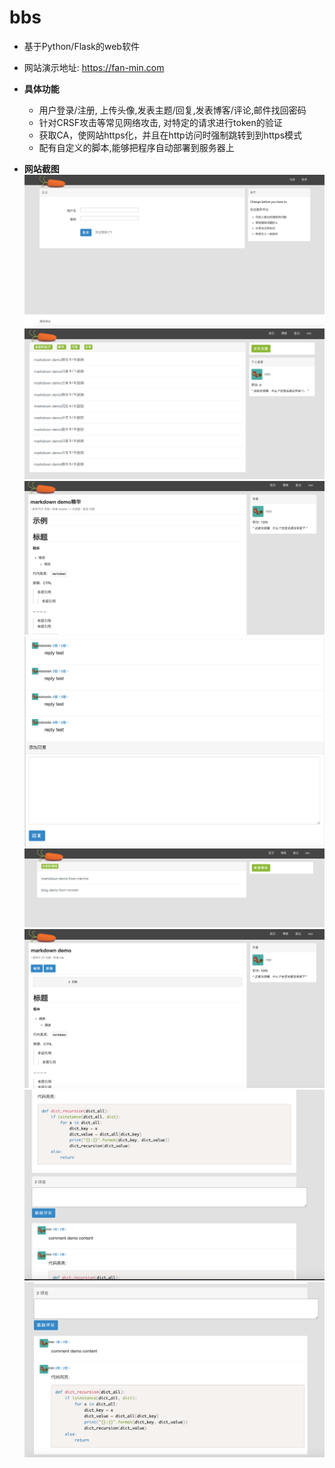 # bbs
- 基于Python/Flask的web软件
- 网站演示地址: https://fan-min.com
- **具体功能**
    - 用户登录/注册, 上传头像,发表主题/回复,发表博客/评论,邮件找回密码
    - 针对CRSF攻击等常见网络攻击, 对特定的请求进行token的验证
    - 获取CA，使网站https化，并且在http访问时强制跳转到到https模式
    - 配有自定义的脚本,能够把程序自动部署到服务器上

- **网站截图**
![alt](https://github.com/fanmin2019/bbs/blob/master/screenshots/login.png)
![alt](https://github.com/fanmin2019/bbs/blob/master/screenshots/topic.png)
![alt](https://github.com/fanmin2019/bbs/blob/master/screenshots/topic%20detail.png)
![alt](https://github.com/fanmin2019/bbs/blob/master/screenshots/topic%20comment.png)
![alt](https://github.com/fanmin2019/bbs/blob/master/screenshots/blog%20index.png)
![alt](https://github.com/fanmin2019/bbs/blob/master/screenshots/blog%20detail.png)
![alt](https://github.com/fanmin2019/bbs/blob/master/screenshots/blog%20detail%202.png)
![alt](https://github.com/fanmin2019/bbs/blob/master/screenshots/blog%20comment.png)
